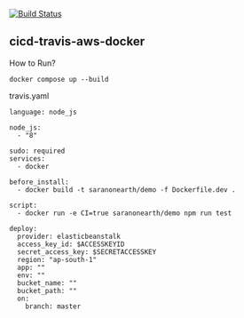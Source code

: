 [![Build Status](https://travis-ci.org/saranonearth/demo.svg?branch=master)](https://travis-ci.org/saranonearth/demo)
## cicd-travis-aws-docker

How to Run?
```
docker compose up --build
```


travis.yaml
```
language: node_js

node_js:
  - "8"

sudo: required
services:
  - docker

before_install:
  - docker build -t saranonearth/demo -f Dockerfile.dev .

script:
  - docker run -e CI=true saranonearth/demo npm run test

deploy:
  provider: elasticbeanstalk
  access_key_id: $ACCESSKEYID
  secret_access_key: $SECRETACCESSKEY
  region: "ap-south-1"
  app: ""
  env: ""
  bucket_name: ""
  bucket_path: ""
  on:
    branch: master
```
